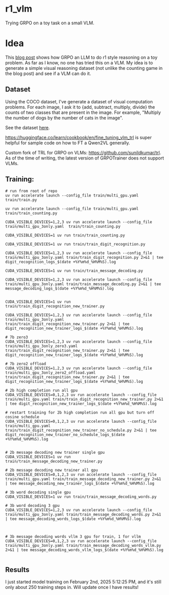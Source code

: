 # r1_vlm
Trying GRPO on a toy task on a small VLM.


# Idea
This [blog post](https://www.philschmid.de/mini-deepseek-r1) shows how GRPO an LLM to do r1 style reasoning
on a toy problem. As far as I know, no one has tried this on a VLM. My idea is to generate a simple visual reasoning
dataset (not unlike the counting game in the blog post) and see if a VLM can do it.

## Dataset
Using the COCO dataset, I've generate a dataset of visual computation problems. For each image, I ask it to {add, subtract, multiply, divide}
the counts of two classes that are present in the image. For example, "Multiply the number of dogs by the number of cats in the image".

See the dataset [here](https://huggingface.co/datasets/sunildkumar/coco-computation-r1).


https://huggingface.co/learn/cookbook/en/fine_tuning_vlm_trl is super helpful for sample code on how to FT a Qwen2VL generally. 

Custom fork of TRL for GRPO on VLMs: https://github.com/sunildkumar/trl. As of the time of writing, the latest version of GRPOTrainer does not support VLMs. 


## Training:
```
# run from root of repo
uv run accelerate launch --config_file train/multi_gpu.yaml  train/train.py

uv run accelerate launch --config_file train/multi_gpu.yaml  train/train_counting.py

CUDA_VISIBLE_DEVICES=1,2,3 uv run accelerate launch --config_file train/multi_gpu_3only.yaml  train/train_counting.py

CUDA_VISIBLE_DEVICES=1 uv run train/train_counting.py

CUDA_VISIBLE_DEVICES=1 uv run train/train_digit_recognition.py

CUDA_VISIBLE_DEVICES=1,2,3 uv run accelerate launch --config_file train/multi_gpu_3only.yaml train/train_digit_recognition.py 2>&1 | tee digit_recognition_logs_$(date +%Y%m%d_%H%M%S).log

CUDA_VISIBLE_DEVICES=1 uv run train/train_message_decoding.py

CUDA_VISIBLE_DEVICES=1,2,3 uv run accelerate launch --config_file train/multi_gpu_3only.yaml train/train_message_decoding.py 2>&1 | tee message_decoding_logs_$(date +%Y%m%d_%H%M%S).log


CUDA_VISIBLE_DEVICES=1 uv run train/train_digit_recognition_new_trainer.py

CUDA_VISIBLE_DEVICES=1,2,3 uv run accelerate launch --config_file train/multi_gpu_3only.yaml train/train_digit_recognition_new_trainer.py 2>&1 | tee digit_recognition_new_trainer_logs_$(date +%Y%m%d_%H%M%S).log

# 7b zero3
CUDA_VISIBLE_DEVICES=1,2,3 uv run accelerate launch --config_file train/multi_gpu_3only_zero3.yaml train/train_digit_recognition_new_trainer.py 2>&1 | tee digit_recognition_new_trainer_logs_$(date +%Y%m%d_%H%M%S).log

# 7b zero2 offload
CUDA_VISIBLE_DEVICES=1,2,3 uv run accelerate launch --config_file train/multi_gpu_3only_zero2_offload.yaml train/train_digit_recognition_new_trainer.py 2>&1 | tee digit_recognition_new_trainer_logs_$(date +%Y%m%d_%H%M%S).log

# 2b high completion run all gpu
CUDA_VISIBLE_DEVICES=0,1,2,3 uv run accelerate launch --config_file train/multi_gpu.yaml train/train_digit_recognition_new_trainer.py 2>&1 | tee digit_recognition_new_trainer_logs_$(date +%Y%m%d_%H%M%S).log

# restart training for 2b high completion run all gpu but turn off cosine schedule
CUDA_VISIBLE_DEVICES=0,1,2,3 uv run accelerate launch --config_file train/multi_gpu.yaml train/train_digit_recognition_new_trainer_no_schedule.py 2>&1 | tee digit_recognition_new_trainer_no_schedule_logs_$(date +%Y%m%d_%H%M%S).log


# 2b message decoding new trainer single gpu
CUDA_VISIBLE_DEVICES=1 uv run train/train_message_decoding_new_trainer.py

# 2b message decoding new trainer all gpu
CUDA_VISIBLE_DEVICES=0,1,2,3 uv run accelerate launch --config_file train/multi_gpu.yaml train/train_message_decoding_new_trainer.py 2>&1 | tee message_decoding_new_trainer_logs_$(date +%Y%m%d_%H%M%S).log

# 3b word decoding single gpu
CUDA_VISIBLE_DEVICES=1 uv run train/train_message_decoding_words.py

# 3b word decoding 3 gpu
CUDA_VISIBLE_DEVICES=1,2,3 uv run accelerate launch --config_file train/multi_gpu_3only.yaml train/train_message_decoding_words.py 2>&1 | tee message_decoding_words_logs_$(date +%Y%m%d_%H%M%S).log



# 3b message decoding words vllm 3 gpu for train, 1 for vllm
CUDA_VISIBLE_DEVICES=0,1,2,3 uv run accelerate launch --config_file train/multi_gpu_3only.yaml train/train_message_decoding_words_vllm.py 2>&1 | tee message_decoding_words_vllm_logs_$(date +%Y%m%d_%H%M%S).log


```

## Results
I just started model training on February 2nd, 2025 5:12:25 PM, and it's still only about 250 training steps in. Will update once I have results!
